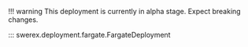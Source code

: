 !!! warning
    This deployment is currently in alpha stage. Expect breaking changes.

::: swerex.deployment.fargate.FargateDeployment
